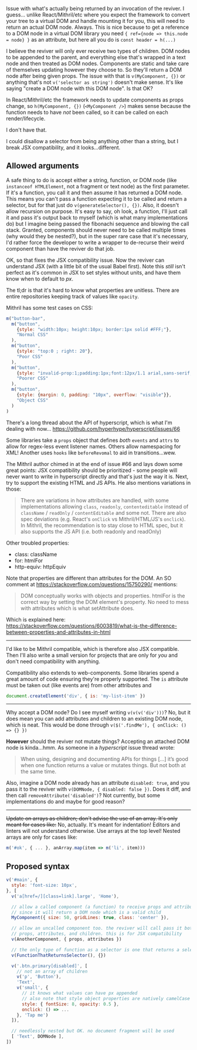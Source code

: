 Issue with what's actually being returned by an invocation of the reviver. I
guess... unlike React/Mithril/etc where you expect the framework to convert your
tree to a virtual DOM and handle mounting it for you, this will need to return
an actual DOM node. Always. This is nice because to get a reference to a DOM
node in a virtual DOM library you need `{ ref={node => this.node = node} }` as
an attribute, but here all you do is `const header = h(...)`

I believe the reviver will only ever receive two types of children. DOM nodes to
be appended to the parent, and everything else that's wrapped in a text node and
then treated as DOM nodes. Components are static and take care of themselves
updating however they choose to. So they'll return a DOM node after being given
props. The issue with that is `v(MyComponent, {})` or anything that's not
`v('selector as string')` doesn't make sense. It's like saying "create a DOM
node with this DOM node". Is that OK?

In React/Mithril/etc the framework needs to update components as props change,
so `h(MyComponent, {})` (`<MyComponent />`) makes sense because the function
needs to have _not_ been called, so it can be called on each render/lifecycle.

I don't have that.

I could disallow a selector from being anything other than a string, but I break
JSX compatibility, and it looks...different.

## Allowed arguments

A safe thing to do is accept either a string, function, or DOM node (like
`instanceof HTMLElement`, not a fragment or text node) as the first parameter.
If it's a function, you call it and then assume it has returned a DOM node. This
means you can't pass a function expecting it to be called and return a selector,
but for that just do `v(generateSelector(), {})`. Also, it doesn't allow
recursion on purpose. It's easy to say, oh look, a function, I'll just call it
and pass it's output back to myself (which is what many implementations do) but
I imagine being passed the fibonachi sequence and blowing the call stack.
Granted, components should never need to be called multiple times (why would
they be nested?), but in the super rare case that it's necessary, I'd rather
force the developer to write a wrapper to de-recurse their weird component than
have the reviver do that job.

OK, so that fixes the JSX compatibility issue. Now the reviver can understand
JSX (with a little bit of the usual Babel first). Note this _still_ isn't
perfect as it's common in JSX to set styles without units, and have them know
when to default to _px_.

The tl;dr is that it's hard to know what properties are unitless. There are
entire repositories keeping track of values like `opacity`.

Mithril has some test cases on CSS:

```js
m("button-bar",
  m("button",
    {style: "width:10px; height:10px; border:1px solid #FFF;"},
    "Normal CSS"
  ),
  m("button",
    {style: "top:0 ; right: 20"},
    "Poor CSS"
  ),
  m("button",
    {style: "invalid-prop:1;padding:1px;font:12px/1.1 arial,sans-serif;", icon: true},
    "Poorer CSS"
  ),
  m("button",
    {style: {margin: 0, padding: "10px", overflow: "visible"}},
    "Object CSS"
  )
)
```

There's a long thread about the API of hyperscript, which is what I'm dealing
with now...
https://github.com/hyperhype/hyperscript/issues/66

Some libraries take a `props` object that defines _both_ `events` and `attrs` to
allow for regex-less event listener names. Others allow namespacing for XML!
Another uses `hooks` like `beforeRevomal` to aid in transitions...wew.

The Mithril author chimed in at the end of issue #66 and lays down some great
points: JSX compatibility should be prioritized - some people will never want to
write in hyperscript directly and that's just the way it is. Next, try to
support the existing HTML and JS APIs. He also mentions variations in those:

> There are variations in how attributes are handled, with some implementations
> allowing `class`, `readonly`, `contenteditable` instead of `className` /
> `readOnly` / `contentEditable` and some not. There are also spec deviations
> (e.g. React's `onClick` vs Mithril/HTML/JS's `onclick`). In Mithril, the
> recommendation is to stay close to HTML spec, but it also supports the JS API
> (i.e. both readonly and readOnly)

Other troubled properties:
  - class: className
  - for: htmlFor
  - http-equiv: httpEquiv

Note that properties are different than attributes for the DOM. An SO comment at
https://stackoverflow.com/questions/15750290/ mentions:

> DOM conceptually works with objects and properties. htmlFor is the correct way
> by setting the DOM element's property. No need to mess with attributes which
> is what setAttribute does.

Which is explained here:
https://stackoverflow.com/questions/6003819/what-is-the-difference-between-properties-and-attributes-in-html

---

I'd like to be Mithril compatible, which is therefore also JSX compatible. Then
I'll also write a small version for projects that are only for _you_ and don't
need compatibility with anything.

Compatibility also extends to web-components. Some libraries spend a great
amount of code ensuring they're properly supported. The `is` attribute must be
taken out (like events are) from other attributes and

```js
document.createElement('div', { is: 'my-list-item' })
```

---

Why accept a DOM node? Do I see myself writing `v(v(v('div')))`? No, but it does
mean you can add attributes and children to an existing DOM node, which is neat.
This would be done through `v($('.findMe'), { onClick: () => {} })`

**However** should the reviver not mutate things? Accepting an attached DOM node
is kinda...hmm. As someone in a _hyperscript_ issue thread wrote:

> When using, designing and documenting APIs for things [...] it’s good when one
> function returns a value or mutates things. But not both at the same time.

Also, imagine a DOM node already has an attribute `disabled: true`, and you pass
it to the reviver with `v(DOMNode, { disabled: false })`. Does it diff, and then
call `removeAttribute('disabled')`? Not currently, but some implementations do
and maybe for good reason?

---

~~Update on arrays as children; don't advise the use of an array. It's only
meant for cases like:~~ No, actually. It's meant for indentation! Editors and
linters will not understand otherwise. Use arrays at the top level! Nested
arrays are only for cases like:

```js
m('#ok', { ... }, anArray.map(item => m('li', item)))
```

## Proposed syntax

```js
v('#main', {
  style: 'font-size: 10px',
}, [
  v('a[href=/][class=link].large', 'Home'),

  // allow a called component (a function) to receive props and attributes
  // since it will return a DOM node which is a valid child
  MyComponent({ size: 50, gridLines: true, class: 'center' }),

  // allow an uncalled component too. the reviver will call pass it both the
  // props, attributes, and children. this is for JSX compatibility
  v(AnotherComponent, { props, attributes })

  // the only type of function as a selector is one that returns a selector
  v(FunctionThatReturnsSelector(), {})

  v('.btn.primary[disabled]', [
    // not an array of children
    v('p', 'Button'),
    'Text',
    v('small', {
      // it knows what values can have px appended
      // also note that style object properties are natively camelCase
      style: { fontSize: 8, opacity: 0.5 },
      onclick: () => ...
    }, 'Tap me')
  ]),

  // needlessly nested but OK. no document fragment will be used
  [ 'Text', DOMNode ],
])
```